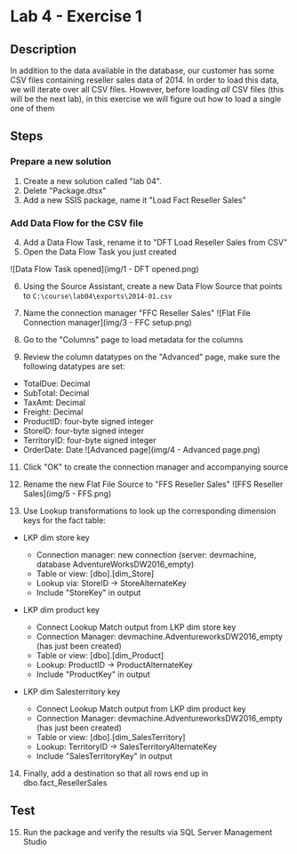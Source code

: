 # Lab 4 - Exercise 1

## Description
In addition to the data available in the database, our customer has some CSV files containing reseller sales data of 2014.
In order to load this data, we will iterate over all CSV files. 
However, before loading *all* CSV files (this will be the next lab), in this exercise we will  figure out how to load a single one of them

## Steps

### Prepare a new solution
1. Create a new solution called "lab 04".
2. Delete "Package.dtsx"
3. Add a new SSIS package, name it "Load Fact Reseller Sales"

### Add Data Flow for the CSV file
4. Add a Data Flow Task, rename it to "DFT Load Reseller Sales from CSV"
5. Open the Data Flow Task you just created

![Data Flow Task opened](img/1 - DFT opened.png)

6. Using the Source Assistant, create a new Data Flow Source that points to `C:\course\lab04\exports\2014-01.csv`
8. Name the connection manager "FFC Reseller Sales"
![Flat File Connection manager](img/3 - FFC setup.png)
9. Go to the "Columns" page to load metadata for the columns

10. Review the column datatypes on the "Advanced" page, make sure the following datatypes are set:

  * TotalDue: Decimal
  * SubTotal: Decimal
  * TaxAmt: Decimal
  * Freight: Decimal
  * ProductID: four-byte signed integer
  * StoreID: four-byte signed integer
  * TerritoryID: four-byte signed integer
  * OrderDate: Date
![Advanced page](img/4 - Advanced page.png)

11. Click "OK" to create the connection manager and accompanying source

12. Rename the new Flat File Source to "FFS Reseller Sales"
![FFS Reseller Sales](img/5 - FFS.png)

13. Use Lookup transformations to look up the corresponding dimension keys for the fact table:

* LKP dim store key
  * Connection manager: new connection (server: devmachine, database AdventureWorksDW2016_empty)
  * Table or view: [dbo].[dim_Store]
  * Lookup via: StoreID -> StoreAlternateKey
  * Include "StoreKey" in output

* LKP dim product key
  * Connect Lookup Match output from LKP dim store key
  * Connection Manager: devmachine.AdventureworksDW2016_empty (has just been created)
  * Table or view: [dbo].[dim_Product]
  * Lookup: ProductID -> ProductAlternateKey
  * Include "ProductKey" in output

* LKP dim Salesterritory key
  * Connect Lookup Match output from LKP dim product key
  * Connection Manager: devmachine.AdventureworksDW2016_empty (has just been created)
  * Table or view: [dbo].[dim_SalesTerritory]
  * Lookup: TerritoryID -> SalesTerritoryAlternateKey
  * Include "SalesTerritoryKey" in output

14. Finally, add a destination so that all rows end up in dbo.fact_ResellerSales


## Test

15. Run the package and verify the results via SQL Server Management Studio